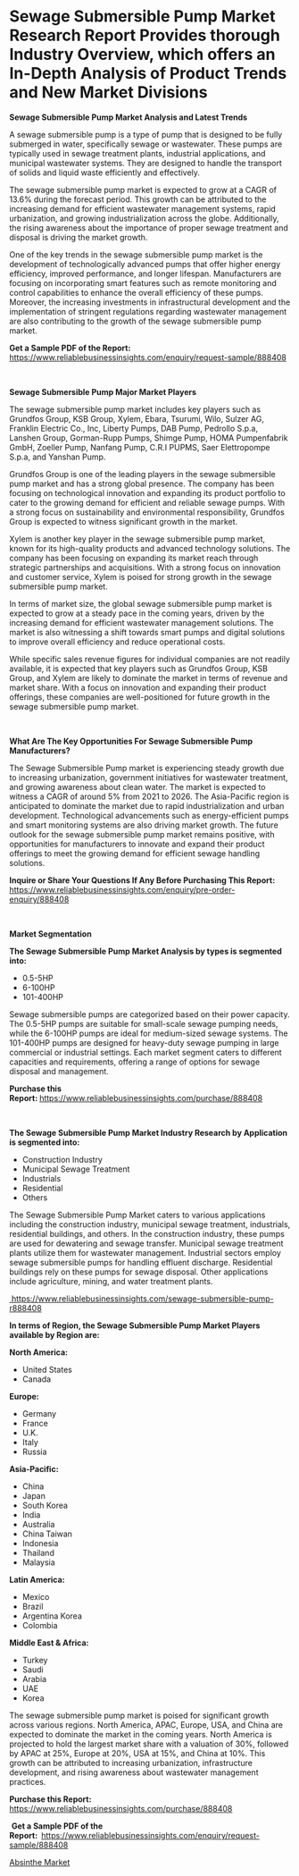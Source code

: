 <p><h1>Sewage Submersible Pump Market Research Report Provides thorough Industry Overview, which offers an In-Depth Analysis of Product Trends and New Market Divisions</h1></p><p><strong>Sewage Submersible Pump Market Analysis and Latest Trends</strong></p>
<p><p>A sewage submersible pump is a type of pump that is designed to be fully submerged in water, specifically sewage or wastewater. These pumps are typically used in sewage treatment plants, industrial applications, and municipal wastewater systems. They are designed to handle the transport of solids and liquid waste efficiently and effectively.</p><p>The sewage submersible pump market is expected to grow at a CAGR of 13.6% during the forecast period. This growth can be attributed to the increasing demand for efficient wastewater management systems, rapid urbanization, and growing industrialization across the globe. Additionally, the rising awareness about the importance of proper sewage treatment and disposal is driving the market growth.</p><p>One of the key trends in the sewage submersible pump market is the development of technologically advanced pumps that offer higher energy efficiency, improved performance, and longer lifespan. Manufacturers are focusing on incorporating smart features such as remote monitoring and control capabilities to enhance the overall efficiency of these pumps. Moreover, the increasing investments in infrastructural development and the implementation of stringent regulations regarding wastewater management are also contributing to the growth of the sewage submersible pump market.</p></p>
<p><strong>Get a Sample PDF of the Report:&nbsp;</strong> <a href="https://www.reliablebusinessinsights.com/enquiry/request-sample/888408">https://www.reliablebusinessinsights.com/enquiry/request-sample/888408</a></p>
<p>&nbsp;</p>
<p><strong>Sewage Submersible Pump Major Market Players</strong></p>
<p><p>The sewage submersible pump market includes key players such as Grundfos Group, KSB Group, Xylem, Ebara, Tsurumi, Wilo, Sulzer AG, Franklin Electric Co., Inc, Liberty Pumps, DAB Pump, Pedrollo S.p.a, Lanshen Group, Gorman-Rupp Pumps, Shimge Pump, HOMA Pumpenfabrik GmbH, Zoeller Pump, Nanfang Pump, C.R.I PUPMS, Saer Elettropompe S.p.a, and Yanshan Pump. </p><p>Grundfos Group is one of the leading players in the sewage submersible pump market and has a strong global presence. The company has been focusing on technological innovation and expanding its product portfolio to cater to the growing demand for efficient and reliable sewage pumps. With a strong focus on sustainability and environmental responsibility, Grundfos Group is expected to witness significant growth in the market.</p><p>Xylem is another key player in the sewage submersible pump market, known for its high-quality products and advanced technology solutions. The company has been focusing on expanding its market reach through strategic partnerships and acquisitions. With a strong focus on innovation and customer service, Xylem is poised for strong growth in the sewage submersible pump market.</p><p>In terms of market size, the global sewage submersible pump market is expected to grow at a steady pace in the coming years, driven by the increasing demand for efficient wastewater management solutions. The market is also witnessing a shift towards smart pumps and digital solutions to improve overall efficiency and reduce operational costs.</p><p>While specific sales revenue figures for individual companies are not readily available, it is expected that key players such as Grundfos Group, KSB Group, and Xylem are likely to dominate the market in terms of revenue and market share. With a focus on innovation and expanding their product offerings, these companies are well-positioned for future growth in the sewage submersible pump market.</p></p>
<p>&nbsp;</p>
<p><strong>What Are The Key Opportunities For Sewage Submersible Pump Manufacturers?</strong></p>
<p><p>The Sewage Submersible Pump market is experiencing steady growth due to increasing urbanization, government initiatives for wastewater treatment, and growing awareness about clean water. The market is expected to witness a CAGR of around 5% from 2021 to 2026. The Asia-Pacific region is anticipated to dominate the market due to rapid industrialization and urban development. Technological advancements such as energy-efficient pumps and smart monitoring systems are also driving market growth. The future outlook for the sewage submersible pump market remains positive, with opportunities for manufacturers to innovate and expand their product offerings to meet the growing demand for efficient sewage handling solutions.</p></p>
<p><strong>Inquire or Share Your Questions If Any Before Purchasing This Report:</strong> <a href="https://www.reliablebusinessinsights.com/enquiry/pre-order-enquiry/888408">https://www.reliablebusinessinsights.com/enquiry/pre-order-enquiry/888408</a></p>
<p>&nbsp;</p>
<p><strong>Market Segmentation</strong></p>
<p><strong>The Sewage Submersible Pump Market Analysis by types is segmented into:</strong></p>
<p><ul><li>0.5-5HP</li><li>6-100HP</li><li>101-400HP</li></ul></p>
<p><p>Sewage submersible pumps are categorized based on their power capacity. The 0.5-5HP pumps are suitable for small-scale sewage pumping needs, while the 6-100HP pumps are ideal for medium-sized sewage systems. The 101-400HP pumps are designed for heavy-duty sewage pumping in large commercial or industrial settings. Each market segment caters to different capacities and requirements, offering a range of options for sewage disposal and management.</p></p>
<p><strong>Purchase this Report:&nbsp;</strong><a href="https://www.reliablebusinessinsights.com/purchase/888408">https://www.reliablebusinessinsights.com/purchase/888408</a></p>
<p>&nbsp;</p>
<p><strong>The Sewage Submersible Pump Market Industry Research by Application is segmented into:</strong></p>
<p><ul><li>Construction Industry</li><li>Municipal Sewage Treatment</li><li>Industrials</li><li>Residential</li><li>Others</li></ul></p>
<p><p>The Sewage Submersible Pump Market caters to various applications including the construction industry, municipal sewage treatment, industrials, residential buildings, and others. In the construction industry, these pumps are used for dewatering and sewage transfer. Municipal sewage treatment plants utilize them for wastewater management. Industrial sectors employ sewage submersible pumps for handling effluent discharge. Residential buildings rely on these pumps for sewage disposal. Other applications include agriculture, mining, and water treatment plants.</p></p>
<p><a href="https://www.reliablebusinessinsights.com/sewage-submersible-pump-r888408">&nbsp;https://www.reliablebusinessinsights.com/sewage-submersible-pump-r888408</a></p>
<p><strong>In terms of Region, the Sewage Submersible Pump Market Players available by Region are:</strong></p>
<p>
    <p> <strong> North America: </strong>
        <ul>
            <li>United States</li>
            <li>Canada</li>
        </ul>
        </p> 
    <p> <strong> Europe: </strong>
        <ul>
            <li>Germany</li>
            <li>France</li>
            <li>U.K.</li>
            <li>Italy</li>
            <li>Russia</li>
        </ul>
        </p> 
    <p> <strong> Asia-Pacific: </strong>
        <ul>
            <li>China</li>
            <li>Japan</li>
            <li>South Korea</li>
            <li>India</li>
            <li>Australia</li>
            <li>China Taiwan</li>
            <li>Indonesia</li>
            <li>Thailand</li>
            <li>Malaysia</li>
        </ul>
        </p> 
    <p> <strong> Latin America: </strong>
        <ul>
            <li>Mexico</li>
            <li>Brazil</li>
            <li>Argentina Korea</li>
            <li>Colombia</li>
        </ul>
        </p> 
    <p> <strong> Middle East & Africa: </strong>
        <ul>
            <li>Turkey</li>
            <li>Saudi</li>
            <li>Arabia</li>
            <li>UAE</li>
            <li>Korea</li>
        </ul>
    </p>
    </p>
<p><p>The sewage submersible pump market is poised for significant growth across various regions. North America, APAC, Europe, USA, and China are expected to dominate the market in the coming years. North America is projected to hold the largest market share with a valuation of 30%, followed by APAC at 25%, Europe at 20%, USA at 15%, and China at 10%. This growth can be attributed to increasing urbanization, infrastructure development, and rising awareness about wastewater management practices.</p></p>
<p><strong>Purchase this Report: </strong><a href="https://www.reliablebusinessinsights.com/purchase/888408">https://www.reliablebusinessinsights.com/purchase/888408</a></p>
<p>&nbsp;<strong>Get a Sample PDF of the Report:&nbsp;&nbsp;</strong><a href="https://www.reliablebusinessinsights.com/enquiry/request-sample/888408">https://www.reliablebusinessinsights.com/enquiry/request-sample/888408</a></p>
<p><strong></strong></p>
<p><p><a href="https://github.com/BryanLittlebXfbG/Market-Research-Report-List-1/blob/main/absinthe-market.md">Absinthe Market</a></p></p>